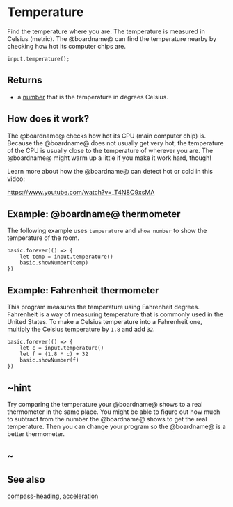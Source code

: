 # Temperature

Find the temperature where you are. The temperature is measured in Celsius (metric).
The @boardname@ can find the temperature nearby by checking how hot its computer chips are.

```sig
input.temperature();
```

## Returns

* a [number](/types/number) that is the temperature in degrees Celsius.

## How does it work?

The @boardname@ checks how hot its CPU (main computer chip) is.
Because the @boardname@ does not usually get very hot, the temperature of the CPU
is usually close to the temperature of wherever you are.
The @boardname@ might warm up a little if you make it work hard, though!

Learn more about how the @boardname@ can detect hot or cold in this video:

https://www.youtube.com/watch?v=_T4N8O9xsMA


## Example: @boardname@ thermometer

The following example uses `temperature` and `show number` to show the temperature of the room.

```blocks
basic.forever(() => {
    let temp = input.temperature()
    basic.showNumber(temp)
})
```
## Example: Fahrenheit thermometer

This program measures the temperature using Fahrenheit degrees.
Fahrenheit is a way of measuring temperature that is commonly used in the United States.
To make a Celsius temperature into a Fahrenheit one, multiply the Celsius temperature by
``1.8`` and add ``32``.

```blocks
basic.forever(() => {
    let c = input.temperature()
    let f = (1.8 * c) + 32
    basic.showNumber(f)
})
```

## ~hint

Try comparing the temperature your @boardname@ shows to a real thermometer in the same place.
You might be able to figure out how much to subtract from the number the @boardname@
shows to get the real temperature. Then you can change your program so the @boardname@ is a 
better thermometer.

## ~

## See also

[compass-heading](/reference/input/compass-heading), [acceleration](/reference/input/acceleration)

